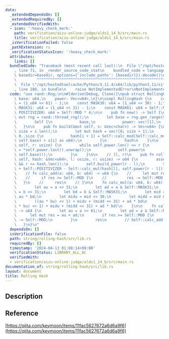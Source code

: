 ```yaml
---
data:
  _extendedDependsOn: []
  _extendedRequiredBy: []
  _extendedVerifiedWith:
  - icon: ':heavy_check_mark:'
    path: verification/aizu-online-judge/alds1_14_b/src/main.rs
    title: verification/aizu-online-judge/alds1_14_b/src/main.rs
  _isVerificationFailed: false
  _pathExtension: rs
  _verificationStatusIcon: ':heavy_check_mark:'
  attributes:
    links: []
  bundledCode: "Traceback (most recent call last):\n  File \"/opt/hostedtoolcache/Python/3.11.4/x64/lib/python3.11/site-packages/onlinejudge_verify/documentation/build.py\"\
    , line 71, in _render_source_code_stat\n    bundled_code = language.bundle(stat.path,\
    \ basedir=basedir, options={'include_paths': [basedir]}).decode()\n          \
    \         ^^^^^^^^^^^^^^^^^^^^^^^^^^^^^^^^^^^^^^^^^^^^^^^^^^^^^^^^^^^^^^^^^^^^^^^^^^^^^^^^^\n\
    \  File \"/opt/hostedtoolcache/Python/3.11.4/x64/lib/python3.11/site-packages/onlinejudge_verify/languages/rust.py\"\
    , line 288, in bundle\n    raise NotImplementedError\nNotImplementedError\n"
  code: "use rand::Rng;\n\n#[derive(Debug, Clone)]\npub struct RollingHash {\n   \
    \ base: u64,\n    power: Vec<u64>,\n}\n\nimpl RollingHash {\n    const MOD: u64\
    \ = (1_u64 << 61) - 1;\n    const MASK30: u64 = (1_u64 << 30) - 1;\n    const\
    \ MASK31: u64 = (1_u64 << 31) - 1;\n    const MASK61: u64 = Self::MOD;\n    const\
    \ POSITIVIZER: u64 = Self::MOD * 4;\n\n    pub fn new() -> Self {\n        let\
    \ mut rng = rand::thread_rng();\n        let base = rng.gen_range(Self::MASK31..Self::MASK61);\n\
    \        Self {\n            base,\n            power: vec![1],\n        }\n \
    \   }\n\n    pub fn build(&mut self, s: &Vec<char>) -> Vec<u64> {\n        let\
    \ size = s.len();\n        let mut hash = vec![0; size + 1];\n        for i in\
    \ 0..size {\n            hash[i + 1] = Self::calc_mod(Self::calc_mul(hash[i],\
    \ self.base) + s[i] as u64);\n        }\n        hash\n    }\n\n    fn build_power(&mut\
    \ self, r: usize) {\n        while self.power.len() <= r {\n            let val\
    \ = *self.power.last().unwrap();\n            self.power\n                .push(Self::calc_mod(Self::calc_mul(val,\
    \ self.base)));\n        }\n    }\n\n    // [l, r)\n    pub fn rolling_hash(&mut\
    \ self, hash: &Vec<u64>, l: usize, r: usize) -> u64 {\n        assert!(l <= r\
    \ && r <= hash.len());\n        self.build_power(r - l);\n        Self::calc_mod(hash[r]\
    \ + Self::POSITIVIZER - Self::calc_mul(hash[l], self.power[r - l]))\n    }\n\n\
    \    // fn calc_add(a: u64, b: u64) -> u64 {\n    //     let mut res = a + b;\n\
    \    //     if res >= Self::MOD {\n    //         res -= Self::MOD;\n    //  \
    \   }\n    //     res\n    // }\n\n    fn calc_mul(a: u64, b: u64) -> u64 {\n\
    \        let au = a >> 31;\n        let ad = a & Self::MASK31;\n        let bu\
    \ = b >> 31;\n        let bd = b & Self::MASK31;\n        let mid = ad * bu +\
    \ au * bd;\n        let midu = mid >> 30;\n        let midd = mid & Self::MASK30;\n\
    \        ((au * bu) << 1) + midu + (midd << 31) + ad * bd\n        // Self::calc_mod(((au\
    \ * bu) << 1) + midu + (midd << 31) + ad * bd)\n    }\n\n    fn calc_mod(a: u64)\
    \ -> u64 {\n        let au = a >> 61;\n        let ad = a & Self::MASK61;\n  \
    \      let mut res = au + ad;\n        if res >= Self::MOD {\n            res\
    \ -= Self::MOD;\n        }\n        res\n        // Self::calc_add(au, ad)\n \
    \   }\n}\n"
  dependsOn: []
  isVerificationFile: false
  path: string/rolling-hash/src/lib.rs
  requiredBy: []
  timestamp: '2024-04-13 01:08:14+09:00'
  verificationStatus: LIBRARY_ALL_AC
  verifiedWith:
  - verification/aizu-online-judge/alds1_14_b/src/main.rs
documentation_of: string/rolling-hash/src/lib.rs
layout: document
title: Rolling Hash
---
```


## Description

## Reference

[https://qiita.com/keymoon/items/11fac5627672a6d6a9f6](https://qiita.com/keymoon/items/11fac5627672a6d6a9f6)
